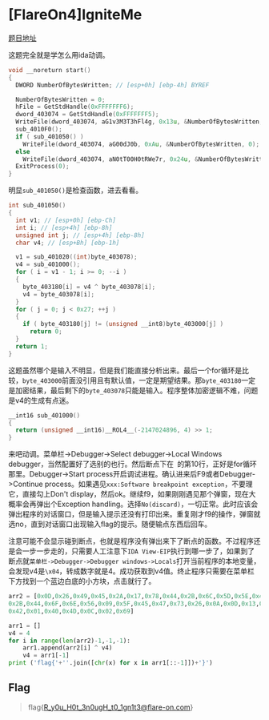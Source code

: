 # [FlareOn4]IgniteMe

[题目地址](https://buuoj.cn/challenges#[FlareOn4]IgniteMe)

这题完全就是学怎么用ida动调。

```c
void __noreturn start()
{
  DWORD NumberOfBytesWritten; // [esp+0h] [ebp-4h] BYREF

  NumberOfBytesWritten = 0;
  hFile = GetStdHandle(0xFFFFFFF6);
  dword_403074 = GetStdHandle(0xFFFFFFF5);
  WriteFile(dword_403074, aG1v3M3T3hFl4g, 0x13u, &NumberOfBytesWritten, 0);
  sub_4010F0();
  if ( sub_401050() )
    WriteFile(dword_403074, aG00dJ0b, 0xAu, &NumberOfBytesWritten, 0);
  else
    WriteFile(dword_403074, aN0tT00H0tRWe7r, 0x24u, &NumberOfBytesWritten, 0);
  ExitProcess(0);
}
```

明显`sub_401050()`是检查函数，进去看看。

```c
int sub_401050()
{
  int v1; // [esp+0h] [ebp-Ch]
  int i; // [esp+4h] [ebp-8h]
  unsigned int j; // [esp+4h] [ebp-8h]
  char v4; // [esp+Bh] [ebp-1h]

  v1 = sub_401020((int)byte_403078);
  v4 = sub_401000();
  for ( i = v1 - 1; i >= 0; --i )
  {
    byte_403180[i] = v4 ^ byte_403078[i];
    v4 = byte_403078[i];
  }
  for ( j = 0; j < 0x27; ++j )
  {
    if ( byte_403180[j] != (unsigned __int8)byte_403000[j] )
      return 0;
  }
  return 1;
}
```

这题虽然哪个是输入不明显，但是我们能直接分析出来。最后一个for循环是比较，`byte_403000`前面没引用且有默认值，一定是期望结果。那`byte_403180`一定是加密结果，最后剩下的`byte_403078`只能是输入。程序整体加密逻辑不难，问题是v4的生成有点迷。

```c
__int16 sub_401000()
{
  return (unsigned __int16)__ROL4__(-2147024896, 4) >> 1;
}
```

来吧动调。菜单栏->Debugger->Select debugger->Local Windows debugger，当然配置好了选别的也行。然后断点下在` `的第10行，正好是for循环那里。Debugger->Start process开启调试进程。确认进来后F9或者Debugger->Continue process。如果遇见`xxx:Software breakpoint exception`，不要理它，直接勾上Don't display，然后ok。继续f9，如果刚刚遇见那个弹窗，现在大概率会再弹出个Exception handling。选择`No(discard)`，一切正常。此时应该会弹出程序的对话窗口，但是输入提示还没有打印出来。重复刚才f9的操作，弹窗就选no，直到对话窗口出现输入flag的提示。随便输点东西后回车。

注意可能不会显示碰到断点，也就是程序没有弹出来下了断点的函数。不过程序还是会一步一步走的，只需要人工注意下`IDA View-EIP`执行到哪一步了，如果到了断点就`菜单栏->Debugger->Debugger windows->Locals`打开当前程序的本地变量，会发现v4是`\x04`，转成数字就是4。成功获取到v4值。终止程序只需要在菜单栏下方找到一个蓝边白底的小方块，点击就行了。

```python
arr2 = [0x0D,0x26,0x49,0x45,0x2A,0x17,0x78,0x44,0x2B,0x6C,0x5D,0x5E,0x45,0x12,0x2F,0x17,
0x2B,0x44,0x6F,0x6E,0x56,0x09,0x5F,0x45,0x47,0x73,0x26,0x0A,0x0D,0x13,0x17,0x48,
0x42,0x01,0x40,0x4D,0x0C,0x02,0x69]

arr1 = []
v4 = 4
for i in range(len(arr2)-1,-1,-1):
    arr1.append(arr2[i] ^ v4)
    v4 = arr1[-1]
print ('flag{'+''.join([chr(x) for x in arr1[::-1]])+'}')
```

## Flag
> flag{R_y0u_H0t_3n0ugH_t0_1gn1t3@flare-on.com}